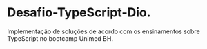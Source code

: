 # Desafio-TypeScript-Dio.
Implementação de soluções de acordo com os ensinamentos sobre TypeScript no bootcamp Unimed BH.
